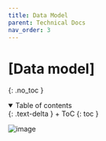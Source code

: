 ```yaml
---
title: Data Model
parent: Technical Docs
nav_order: 3
---
```


# [Data model]
{: .no_toc }

<details open markdown="block">
{: .text-delta }
<summary>Table of contents</summary>
+ ToC
{: toc }
</details> 

![image](https://github.com/elifgidis/projekt/assets/154848427/6aaf25fa-80d7-419c-b68b-f37a4ffd2baa)

